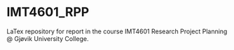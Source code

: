 # IMT4601_RPP
LaTex repository for report in the course IMT4601 Research Project Planning @ Gjøvik University College.
